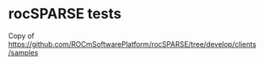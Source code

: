 # rocSPARSE tests

Copy of https://github.com/ROCmSoftwarePlatform/rocSPARSE/tree/develop/clients/samples
